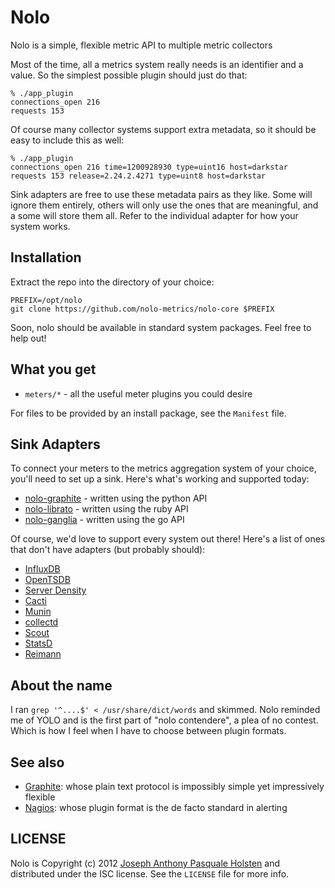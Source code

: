 # Nolo

Nolo is a simple, flexible metric API to multiple metric collectors

Most of the time, all a metrics system really needs is an identifier and a value. So the simplest possible plugin should just do that:

    % ./app_plugin
    connections_open 216
    requests 153

Of course many collector systems support extra metadata, so it should be easy to include this as well:

    % ./app_plugin
    connections_open 216 time=1200928930 type=uint16 host=darkstar
    requests 153 release=2.24.2.4271 type=uint8 host=darkstar

Sink adapters are free to use these metadata pairs as they like. Some will ignore them entirely, others will only use the ones that are meaningful, and a some will store them all. Refer to the individual adapter for how your system works.

## Installation

Extract the repo into the directory of your choice:

    PREFIX=/opt/nolo
    git clone https://github.com/nolo-metrics/nolo-core $PREFIX

Soon, nolo should be available in standard system packages. Feel free to help out!

## What you get

-   `meters/*` - all the useful meter plugins you could desire

For files to be provided by an install package, see the `Manifest` file.

## Sink Adapters

To connect your meters to the metrics aggregation system of your choice, you'll need to set up a sink. Here's what's working and supported today:

-   [nolo-graphite][] - written using the python API
-   [nolo-librato][] - written using the ruby API
-   [nolo-ganglia][] - written using the go API

Of course, we'd love to support every system out there! Here's a list of ones that don't have adapters (but probably should):

-   [InfluxDB][]
-   [OpenTSDB][]
-   [Server Density][]
-   [Cacti][]
-   [Munin][]
-   [collectd][]
-   [Scout][]
-   [StatsD][]
-   [Reimann][]

## About the name

I ran `grep '^....$' < /usr/share/dict/words` and skimmed. Nolo reminded me of YOLO and is the first part of "nolo contendere", a plea of no contest. Which is how I feel when I have to choose between plugin formats.

## See also

-   [Graphite][]: whose plain text protocol is impossibly simple yet impressively flexible
-   [Nagios][]: whose plugin format is the de facto standard in alerting

## LICENSE

Nolo is Copyright (c) 2012 [Joseph Anthony Pasquale Holsten][] and distributed under the ISC license. See the `LICENSE` file for more info.

  [nolo-graphite]: https://github.com/nolo-metrics/nolo-graphite
  [nolo-librato]: https://github.com/nolo-metrics/nolo-librato
  [nolo-ganglia]: https://github.com/nolo-metrics/nolo-ganglia
  [InfluxDB]: http://influxdb.com/
  [OpenTSDB]: http://opentsdb.net/
  [Server Density]: https://www.serverdensity.com/
  [Cacti]: http://cacti.net/
  [Munin]: http://munin-monitoring.org/
  [collectd]: http://collectd.org/
  [Scout]: https://scoutapp.com/
  [StatsD]: https://github.com/etsy/statsd
  [Reimann]: http://riemann.io/
  [Graphite]: http://graphite.wikidot.com
  [Nagios]: http://www.nagios.org
  [Joseph Anthony Pasquale Holsten]: http://josephholsten.com
